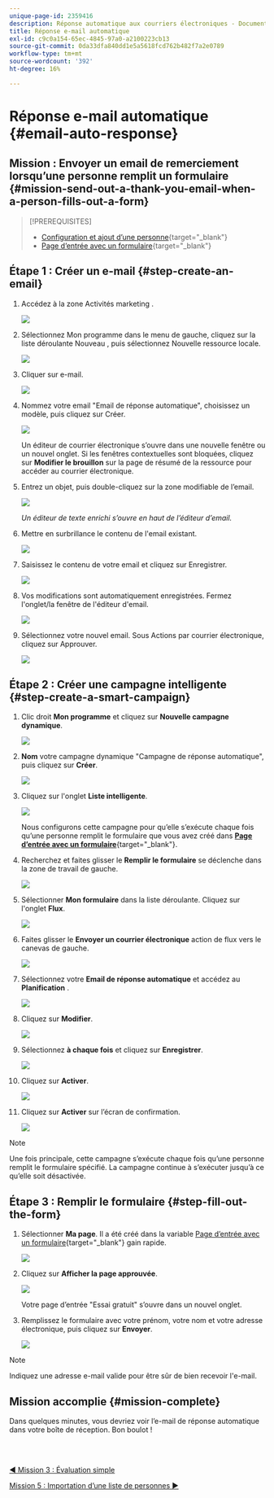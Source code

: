 ```yaml
---
unique-page-id: 2359416
description: Réponse automatique aux courriers électroniques - Documents Marketo - Documentation du produit
title: Réponse e-mail automatique
exl-id: c9c0a154-65ec-4845-97a0-a2100223cb13
source-git-commit: 0da33dfa840dd1e5a5618fcd762b482f7a2e0789
workflow-type: tm+mt
source-wordcount: '392'
ht-degree: 16%

---
```


# Réponse e-mail automatique {#email-auto-response}

## Mission : Envoyer un email de remerciement lorsqu’une personne remplit un formulaire {#mission-send-out-a-thank-you-email-when-a-person-fills-out-a-form}

>[!PREREQUISITES]
>
>* [Configuration et ajout d’une personne](/help/marketo/getting-started/quick-wins/get-set-up-and-add-a-person.md){target=&quot;_blank&quot;}
>* [Page d’entrée avec un formulaire](/help/marketo/getting-started/quick-wins/landing-page-with-a-form.md){target=&quot;_blank&quot;}


## Étape 1 : Créer un e-mail {#step-create-an-email}

1. Accédez à la zone Activités marketing .

   ![](assets/one-2.png)

1. Sélectionnez Mon programme dans le menu de gauche, cliquez sur la liste déroulante Nouveau , puis sélectionnez Nouvelle ressource locale.

   ![](assets/two-3.png)

1. Cliquer sur e-mail.

   ![](assets/three-2.png)

1. Nommez votre email &quot;Email de réponse automatique&quot;, choisissez un modèle, puis cliquez sur Créer.

   ![](assets/four-1.png)

   Un éditeur de courrier électronique s’ouvre dans une nouvelle fenêtre ou un nouvel onglet. Si les fenêtres contextuelles sont bloquées, cliquez sur **Modifier le brouillon** sur la page de résumé de la ressource pour accéder au courrier électronique.

1. Entrez un objet, puis double-cliquez sur la zone modifiable de l’email.

   ![](assets/five-2.png)

   _Un éditeur de texte enrichi s’ouvre en haut de l’éditeur d’email._

1. Mettre en surbrillance le contenu de l&#39;email existant.

   ![](assets/six-2.png)

1. Saisissez le contenu de votre email et cliquez sur Enregistrer.

   ![](assets/seven-2.png)

1. Vos modifications sont automatiquement enregistrées. Fermez l&#39;onglet/la fenêtre de l&#39;éditeur d&#39;email.

   ![](assets/eight-1.png)

1. Sélectionnez votre nouvel email. Sous Actions par courrier électronique, cliquez sur Approuver.

   ![](assets/image2014-9-24-11-3a55-3a16.png)

## Étape 2 : Créer une campagne intelligente {#step-create-a-smart-campaign}

1. Clic droit **Mon programme** et cliquez sur **Nouvelle campagne dynamique**.

   ![](assets/image2014-9-24-11-3a56-3a13.png)

1. **Nom** votre campagne dynamique &quot;Campagne de réponse automatique&quot;, puis cliquez sur **Créer**.

   ![](assets/image2014-9-24-11-3a56-3a25.png)

1. Cliquez sur l&#39;onglet **Liste intelligente**.

   ![](assets/image2014-9-24-11-3a56-3a38.png)

   Nous configurons cette campagne pour qu’elle s’exécute chaque fois qu’une personne remplit le formulaire que vous avez créé dans [**Page d’entrée avec un formulaire**](/help/marketo/getting-started/quick-wins/landing-page-with-a-form.md){target=&quot;_blank&quot;}.

1. Recherchez et faites glisser le **Remplir le formulaire** se déclenche dans la zone de travail de gauche.

   ![](assets/image2014-9-24-11-3a57-3a18.png)

1. Sélectionner **Mon formulaire** dans la liste déroulante. Cliquez sur l&#39;onglet **Flux**.

   ![](assets/image2014-9-24-11-3a57-3a29.png)

1. Faites glisser le **Envoyer un courrier électronique** action de flux vers le canevas de gauche.

   ![](assets/image2014-9-24-11-3a57-3a41.png)

1. Sélectionnez votre **Email de réponse automatique** et accédez au **Planification** .

   ![](assets/image2014-9-24-11-3a57-3a53.png)

1. Cliquez sur **Modifier**.

   ![](assets/8.png)

1. Sélectionnez **à chaque fois** et cliquez sur **Enregistrer**.

   ![](assets/9.png)

1. Cliquez sur **Activer**.

   ![](assets/10.png)

1. Cliquez sur **Activer** sur l’écran de confirmation.

   ![](assets/11.png)

>[!NOTE]
>
>Une fois principale, cette campagne s’exécute chaque fois qu’une personne remplit le formulaire spécifié. La campagne continue à s’exécuter jusqu’à ce qu’elle soit désactivée.

## Étape 3 : Remplir le formulaire {#step-fill-out-the-form}

1. Sélectionner **Ma page**. Il a été créé dans la variable [Page d’entrée avec un formulaire](/help/marketo/getting-started/quick-wins/landing-page-with-a-form.md){target=&quot;_blank&quot;} gain rapide.

   ![](assets/image2014-9-24-12-3a0-3a8.png)

1. Cliquez sur **Afficher la page approuvée**.

   ![](assets/image2014-9-24-12-3a0-3a18.png)

   Votre page d’entrée &quot;Essai gratuit&quot; s’ouvre dans un nouvel onglet.

1. Remplissez le formulaire avec votre prénom, votre nom et votre adresse électronique, puis cliquez sur **Envoyer**.

   ![](assets/image2014-9-24-12-3a0-3a28.png)

>[!NOTE]
>
>Indiquez une adresse e-mail valide pour être sûr de bien recevoir l&#39;e-mail.

## Mission accomplie {#mission-complete}

Dans quelques minutes, vous devriez voir l’e-mail de réponse automatique dans votre boîte de réception. Bon boulot !

<br> 

[◄ Mission 3 : Évaluation simple](/help/marketo/getting-started/quick-wins/simple-scoring.md)

[Mission 5 : Importation d’une liste de personnes ►](/help/marketo/getting-started/quick-wins/import-a-list-of-people.md)
